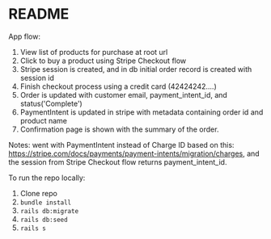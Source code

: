 # README

App flow:
1. View list of products for purchase at root url
2. Click to buy a product using Stripe Checkout flow
3. Stripe session is created, and in db initial order record is created with session id
4. Finish checkout process using a credit card (42424242....)
5. Order is updated with customer email, payment_intent_id, and status('Complete')
6. PaymentIntent is updated in stripe with metadata containing order id and product name
3. Confirmation page is shown with the summary of the order.

Notes: went with PaymentIntent instead of Charge ID based on this: https://stripe.com/docs/payments/payment-intents/migration/charges, and the session from Stripe Checkout flow returns payment_intent_id.


To run the repo locally:

1. Clone repo
2. `bundle install`
3. `rails db:migrate`
4. `rails db:seed`
5. `rails s`




